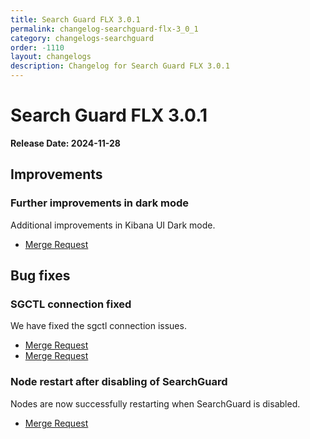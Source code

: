 ```yaml
---
title: Search Guard FLX 3.0.1
permalink: changelog-searchguard-flx-3_0_1
category: changelogs-searchguard
order: -1110
layout: changelogs
description: Changelog for Search Guard FLX 3.0.1
---
```


<!--- Copyright 2024 floragunn GmbH -->

# Search Guard FLX 3.0.1

**Release Date: 2024-11-28**

## Improvements

### Further improvements in dark mode

Additional improvements in Kibana UI Dark mode.

* [Merge Request](https://git.floragunn.com/search-guard/search-guard-kibana-plugin/-/merge_requests/1024)

## Bug fixes

### SGCTL connection fixed

We have fixed the sgctl connection issues.

* [Merge Request](https://git.floragunn.com/search-guard/search-guard-custom-requests/-/issues/16)
* [Merge Request](https://git.floragunn.com/search-guard/sgctl/-/merge_requests/224)

### Node restart after disabling of SearchGuard

Nodes are now successfully restarting when SearchGuard is disabled.

* [Merge Request](https://git.floragunn.com/search-guard/search-guard-custom-requests/-/issues/15)
